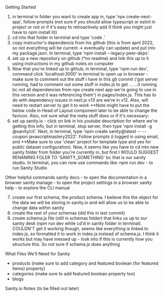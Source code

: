 Getting Started

1) in terminal in folder you want to create app in, type 'npx create-next-app', follow prompts (not sure if you should allow typescript or eslint in project or not or if it's easy to retroactively add (I think you might just have to npm install it))
2) cd into that folder in terminal and type 'code .'
3) copy instructor's dependencis from his github (this is from april 2022, so not everything will be current -> eventually can update) and put into my package.json. In terminal, type 'npm install --legacy-peer-deps'.
4) set up a new repository on github (*no readme) and link this up to it using instructions in my github notes on computer
5) Now that you're linked up to github, in terminal, type 'npm run dev', command click 'localhost:3000' in terminal to open up in browser - make sure to comment out the stuff i have in this git commit ('got server running, had to comment out some stuff in index.js to get …
…it running bc not all dependencies from npx create next app we're going to use in this version and it was referencing them') in pages/index.js. This has to do with dependency issues in next.js v13 are we're in v12. Also, will need to restart server to get it to work **Note might have to put the below code in Head of Layout component later to be able to change the favicon. Also, not sure what the meta stuff does or if it's necessary:
        <meta name="description" content="Generated by create next app" />
        <meta name="viewport" content="width=device-width, initial-scale=1" />
        <link rel="icon" href="/favicon.ico" />
6) set up sanity.io - click on link in his youtube description for where we're getting this info, but in terminal, stop server, then type 'npm install -g @sanity/cli'. Next, in terminal, type 'npm create sanity@latest -- --coupon javascriptmastery2022'. Follow prompts (i logged in using email, and **Make sure to use 'clean' project for template type and yes for public dataset configuration). Now, it seems like you have to cd into new sanity folder from folder you're currently in, but first I WOULD SUGGEST RENAMING FOLER TO 'SANITY_SOMETHING' bc that is our sanity studio. In terminal, you can now use commands like: 
npm run dev - to run Sanity Studio

Other helpful commands
sanity docs - to open the documentation in a browser
sanity manage - to open the project settings in a browser
sanity help - to explore the CLI manual

7) create our first schema, the product schema. I believe this the object for the data we will be storing in sanity.io and will allow us to be able to change data within sanity
8) create the rest of your schemas (did this in last commit)
9) create schema.js file (still in schemas folder) that links us up to our sanity desk (npm run dev while cd'd in sanity folder in terminal). COULDN'T get it working though, seems like everything is linked to index.js, so formatted it to work in index.js instead of schema.js. I think it works but may have messed up - look into if this is currently how you structure this. So not sure if schema.js does anything


What Files We'll Need for Sanity
- products (make sure to add category and featured boolean (for featured items) property)
- categories (make sure to add featured boolean property too)
- blogs


Sanity.io Notes
(to be filled out later)